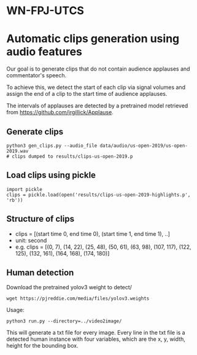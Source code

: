 # WN-FPJ-UTCS
# Automatic clips generation using audio features
Our goal is to generate clips that do not contain audience applauses and commentator's speech.

To achieve this, we detect the start of each clip via signal volumes and assign the end of a clip to the start time of audience applauses.

The intervals of applauses are detected by a pretrained model retrieved from https://github.com/jrgillick/Applause.


## Generate clips
```
python3 gen_clips.py --audio_file data/audio/us-open-2019/us-open-2019.wav
# clips dumped to results/clips-us-open-2019.p
```

## Load clips using pickle
```
import pickle
clips = pickle.load(open('results/clips-us-open-2019-highlights.p', 'rb'))
```

## Structure of clips
- clips = [(start time 0, end time 0), (start time 1, end time 1), ..]
- unit: second
- e.g. clips = [(0, 7), (14, 22), (25, 48), (50, 61), (63, 98), (107, 117), (122, 125), (132, 161), (164, 168), (174, 180)]

## Human detection
Download the pretrained yolov3 weight to detect/
```
wget https://pjreddie.com/media/files/yolov3.weights
```
Usage:
```
python3 run.py --directory=../video2image/
```
This will generate a txt file for every image. Every line in the txt file is a detected human instance with four variables, which are the x, y, width, height for the bounding box.